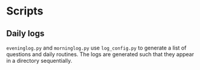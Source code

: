 # Scripts

## Daily logs

`eveninglog.py` and `morninglog.py` use `log_config.py` to generate a list of questions and daily routines. 
The logs are generated such that they appear in a directory sequentially.
